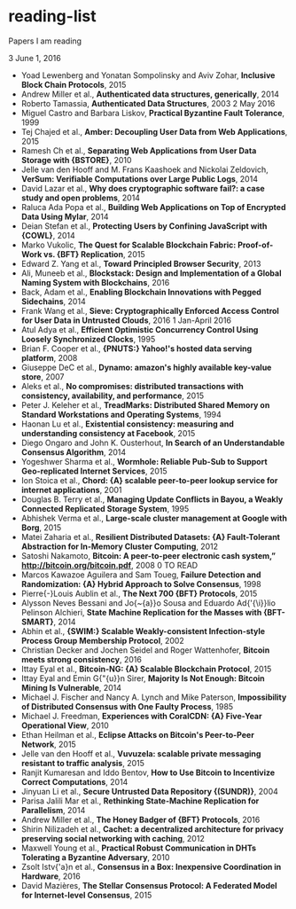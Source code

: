 # reading-list
Papers I am reading

3 June 1, 2016
-  Yoad  Lewenberg and               Yonatan Sompolinsky and
               Aviv Zohar, **Inclusive Block Chain Protocols**, 2015
-  Andrew Miller  et al., **Authenticated data structures, generically**, 2014
-  Roberto  Tamassia, **Authenticated Data Structures**, 2003
2 May 2016
-  Miguel  Castro and               Barbara Liskov, **Practical Byzantine Fault Tolerance**, 1999
-  Tej Chajed  et al., **Amber: Decoupling User Data from Web Applications**, 2015
-  Ramesh Ch et al., **Separating Web Applications from User Data Storage with {BSTORE}**, 2010
-  Jelle  van den Hooff and               M. Frans Kaashoek and
               Nickolai Zeldovich, **VerSum: Verifiable Computations over Large Public Logs**, 2014
-  David Lazar  et al., **Why does cryptographic software fail?: a case study and open problems**, 2014
-  Raluca Ada Popa  et al., **Building Web Applications on Top of Encrypted Data Using Mylar**, 2014
-  Deian Stefan  et al., **Protecting Users by Confining JavaScript with {COWL}**, 2014
-  Marko  Vukolic, **The Quest for Scalable Blockchain Fabric: Proof-of-Work vs. {BFT}
               Replication**, 2015
-  Edward Z. Yang  et al., **Toward Principled Browser Security**, 2013
-  Ali, Muneeb  et al., **Blockstack: Design and Implementation of a Global Naming System with Blockchains**, 2016
-  Back, Adam  et al., **Enabling Blockchain Innovations with Pegged Sidechains**, 2014
-  Frank Wang  et al., **Sieve: Cryptographically Enforced Access Control for User Data in Untrusted Clouds**, 2016
1 Jan-April 2016
-  Atul Adya  et al., **Efficient Optimistic Concurrency Control Using Loosely Synchronized
               Clocks**, 1995
-  Brian F. Cooper  et al., **{PNUTS:} Yahoo!'s hosted data serving platform**, 2008
-  Giuseppe DeC et al., **Dynamo: amazon's highly available key-value store**, 2007
-  Aleks et al., **No compromises: distributed transactions with consistency, availability,
               and performance**, 2015
-  Peter J. Keleher  et al., **TreadMarks: Distributed Shared Memory on Standard Workstations and
               Operating Systems**, 1994
-  Haonan Lu  et al., **Existential consistency: measuring and understanding consistency at
               Facebook**, 2015
-  Diego  Ongaro and               John K. Ousterhout, **In Search of an Understandable Consensus Algorithm**, 2014
-  Yogeshwer Sharma  et al., **Wormhole: Reliable Pub-Sub to Support Geo-replicated Internet Services**, 2015
-  Ion Stoica  et al., **Chord: {A} scalable peer-to-peer lookup service for internet applications**, 2001
-  Douglas B. Terry  et al., **Managing Update Conflicts in Bayou, a Weakly Connected Replicated
               Storage System**, 1995
-  Abhishek Verma  et al., **Large-scale cluster management at Google with Borg**, 2015
-  Matei Zaharia  et al., **Resilient Distributed Datasets: {A} Fault-Tolerant Abstraction for
               In-Memory Cluster Computing**, 2012
-  Satoshi  Nakamoto, **Bitcoin: A peer-to-peer electronic cash system,” http://bitcoin.org/bitcoin.pdf**, 2008
0 TO READ
-  Marcos  Kawazoe Aguilera and               Sam Toueg, **Failure Detection and Randomization: {A} Hybrid Approach to Solve
               Consensus**, 1998
-  Pierre{-}Louis Aublin  et al., **The Next 700 {BFT} Protocols**, 2015
-  Alysson  Neves Bessani and               Jo{\~{a}}o Sousa and
               Eduardo Ad{\'{\i}}lio Pelinson Alchieri, **State Machine Replication for the Masses with {BFT-SMART}**, 2014
-  Abhin et al., **{SWIM:} Scalable Weakly-consistent Infection-style Process Group Membership
               Protocol**, 2002
-  Christian  Decker and Jochen Seidel and Roger Wattenhofer, **Bitcoin meets strong consistency**, 2016
-  Ittay Eyal  et al., **Bitcoin-NG: {A} Scalable Blockchain Protocol**, 2015
-  Ittay  Eyal and               Emin G{\"{u}}n Sirer, **Majority Is Not Enough: Bitcoin Mining Is Vulnerable**, 2014
-  Michael  J. Fischer and               Nancy A. Lynch and
               Mike Paterson, **Impossibility of Distributed Consensus with One Faulty Process**, 1985
-  Michael  J. Freedman, **Experiences with CoralCDN: {A} Five-Year Operational View**, 2010
-  Ethan Heilman  et al., **Eclipse Attacks on Bitcoin's Peer-to-Peer Network**, 2015
-  Jelle van den Hooff  et al., **Vuvuzela: scalable private messaging resistant to traffic analysis**, 2015
-  Ranjit  Kumaresan and               Iddo Bentov, **How to Use Bitcoin to Incentivize Correct Computations**, 2014
-  Jinyuan Li  et al., **Secure Untrusted Data Repository {(SUNDR)}**, 2004
-  Parisa Jalili Mar et al., **Rethinking State-Machine Replication for Parallelism**, 2014
-  Andrew Miller  et al., **The Honey Badger of {BFT} Protocols**, 2016
-  Shirin Nilizadeh  et al., **Cachet: a decentralized architecture for privacy preserving social
               networking with caching**, 2012
-  Maxwell Young  et al., **Practical Robust Communication in DHTs Tolerating a Byzantine Adversary**, 2010
-  Zsolt Istv{\'a}n  et al., **Consensus in a Box: Inexpensive Coordination in Hardware**, 2016
-  David  Mazières, **The Stellar Consensus Protocol: A Federated Model for Internet-level Consensus**, 2015
